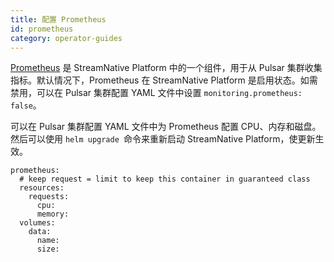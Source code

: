 ```yaml
---
title: 配置 Prometheus
id: prometheus
category: operator-guides
---
```


[Prometheus](https://prometheus.io) 是 StreamNative Platform 中的一个组件，用于从 Pulsar 集群收集指标。默认情况下，Prometheus 在 StreamNative Platform 是启用状态。如需禁用，可以在 Pulsar 集群配置 YAML 文件中设置 `monitoring.prometheus: false`。

可以在 Pulsar 集群配置 YAML 文件中为 Prometheus 配置 CPU、内存和磁盘。然后可以使用 `helm upgrade `命令来重新启动 StreamNative Platform，使更新生效。

```
prometheus:
  # keep request = limit to keep this container in guaranteed class
  resources:
    requests:
      cpu: 
      memory: 
  volumes:
    data:
      name: 
      size: 
```

